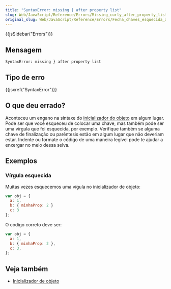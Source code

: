 ```yaml
---
title: "SyntaxError: missing } after property list"
slug: Web/JavaScript/Reference/Errors/Missing_curly_after_property_list
original_slug: Web/JavaScript/Reference/Errors/Fecha_chaves_esquecida_apos_lista_propriedades
---
```


{{jsSidebar("Errors")}}

## Mensagem

```
SyntaxError: missing } after property list
```

## Tipo de erro

{{jsxref("SyntaxError")}}

## O que deu errado?

Aconteceu um engano na sintaxe do [inicializador do objeto](/pt-BR/docs/Web/JavaScript/Reference/Operators/Object_initializer) em algum lugar. Pode ser que você esqueceu de colocar uma chave, mas também pode ser uma vírgula que foi esquecida, por exemplo. Verifique também se alguma chave de finalização ou parêntesis estão em algum lugar que não deveriam estar. Indente ou formate o código de uma maneira legível pode te ajudar a enxergar no meio dessa selva.

## Exemplos

### Vírgula esquecida

Muitas vezes esquecemos uma vígula no inicializador de objeto:

```js example-bad
var obj = {
  a: 1,
  b: { minhaProp: 2 }
  c: 3
};
```

O código correto deve ser:

```js example-good
var obj = {
  a: 1,
  b: { minhaProp: 2 },
  c: 3,
};
```

## Veja também

- [Inicializador de objeto](/pt-BR/docs/Web/JavaScript/Reference/Operators/Object_initializer)
